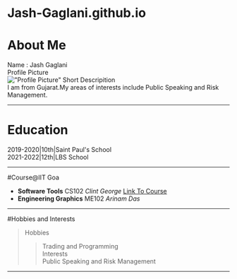
# Jash-Gaglani.github.io
# About Me   
Name : Jash Gaglani  
Profile Picture  
!["Profile Picture"](https://www.google.com/url?q=https://www.freepik.com/free-vector/it-takes-two-tango-idiom_2956131.htm%23query%3Dcartoon%2520face%26position%3D4%26from_view%3Dkeyword%26track%3Dais&sa=D&source=docs&ust=1682406099220009&usg=AOvVaw2omYTbzOwY9mDmvulXdr3L)
Short Descripition     
I am from Gujarat.My areas of interests include Public Speaking and Risk Management.
***      
# Education  
2019-2020|10th|Saint Paul's School  
2021-2022|12th|LBS School   
***
#Course@IIT Goa      
- **Software Tools** CS102 *Clint George*  [Link To Course](https://classroom.google.com/u/1/c/NTk1MTg5ODUxNDcz)       
- **Engineering Graphics** ME102 *Arinam Das*   
***
#Hobbies and Interests   
>Hobbies   
>> Trading and Programming   
>Interests  
>> Public Speaking and Risk Management   
***
